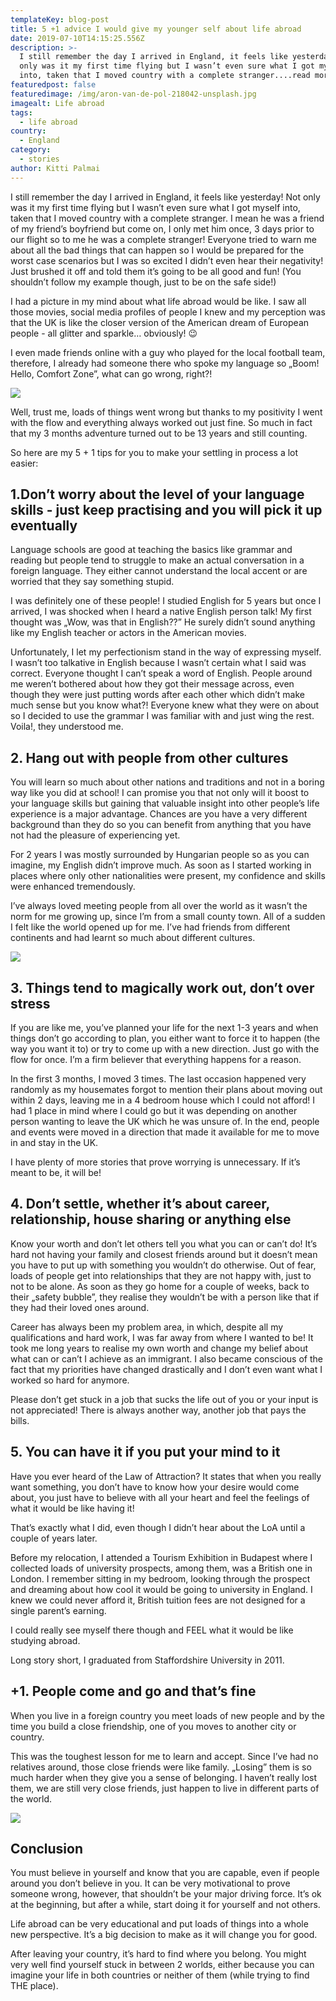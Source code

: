 ```yaml
---
templateKey: blog-post
title: 5 +1 advice I would give my younger self about life abroad
date: 2019-07-10T14:15:25.556Z
description: >-
  I still remember the day I arrived in England, it feels like yesterday! Not
  only was it my first time flying but I wasn’t even sure what I got myself
  into, taken that I moved country with a complete stranger....read more
featuredpost: false
featuredimage: /img/aron-van-de-pol-218042-unsplash.jpg
imagealt: Life abroad
tags:
  - life abroad
country:
  - England
category:
  - stories
author: Kitti Palmai
---
```

I still remember the day I arrived in England, it feels like yesterday! Not only was it my first time flying but I wasn’t even sure what I got myself into, taken that I moved country with a complete stranger. I mean he was a friend of my friend’s boyfriend but come on, I only met him once, 3 days prior to our flight so to me he was a complete stranger! Everyone tried to warn me about all the bad things that can happen so I would be prepared for the worst case scenarios but I was so excited I didn’t even hear their negativity! Just brushed it off and told them it’s going to be all good and fun! (You shouldn’t follow my example though, just to be on the safe side!)

I had a picture in my mind about what life abroad would be like. I saw all those movies, social media profiles of people I knew and my perception was that the UK is like the closer version of the American dream of European people - all glitter and sparkle… obviously! 😉

I even made friends online with a guy who played for the local football team, therefore, I already had someone there who spoke my language so „Boom! Hello, Comfort Zone”, what can go wrong, right?! 

![](/img/stil-336189-unsplash.jpg)

Well, trust me, loads of things went wrong but thanks to my positivity I went with the flow and everything always worked out just fine. So much in fact that my 3 months adventure turned out to be 13 years and still counting.

So here are my 5 + 1 tips for you to make your settling in process a lot easier:

## 1.Don’t worry about the level of your language skills - just keep practising and you will pick it up eventually

Language schools are good at teaching the basics like grammar and reading but people tend to struggle to make an actual conversation in a foreign language. They either cannot understand the local accent or are worried that they say something stupid.

I was definitely one of these people! I studied English for 5 years but once I arrived, I was shocked when I heard a native English person talk! My first thought was „Wow, was that in English??” He surely didn’t sound anything like my English teacher or actors in the American movies.

Unfortunately, I let my perfectionism stand in the way of expressing myself. I wasn’t too talkative in English because I wasn’t certain what I said was correct. Everyone thought I can’t speak a word of English. People around me weren’t bothered about how they got their message across, even though they were just putting words after each other which didn’t make much sense but you know what?! Everyone knew what they were on about so I decided to use the grammar I was familiar with and just wing the rest. Voila!, they understood me.

## 2. Hang out with people from other cultures

You will learn so much about other nations and traditions and not in a boring way like you did at school! I can promise you that not only will it boost to your language skills but gaining that valuable insight into other people’s life experience is a major advantage. Chances are you have a very different background than they do so you can benefit from anything that you have not had the pleasure of experiencing yet.

For 2 years I was mostly surrounded by Hungarian people so as you can imagine, my English didn’t improve much. As soon as I started working in places where only other nationalities were present, my confidence and skills were enhanced tremendously. 

I’ve always loved meeting people from all over the world as it wasn’t the norm for me growing up, since I’m from a small county town. All of a sudden I felt like the world opened up for me.  I’ve had friends from different continents and had learnt so much about different cultures.

![](/img/frank-vex-1067100-unsplash.jpg)

## 3. Things tend to magically work out, don’t over stress

If you are like me, you’ve planned your life for the next 1-3 years and when things don’t go according to plan, you either want to force it to happen (the way you want it to) or try to come up with a new direction. Just go with the flow for once. I’m a firm believer that everything happens for a reason. 

In the first 3 months, I moved 3 times. The last occasion happened very randomly as my housemates forgot to mention their plans about moving out within 2 days, leaving me in a 4 bedroom house which I could not afford! I had 1 place in mind where I could go but it was depending on another person wanting to leave the UK which he was unsure of. In the end, people and events were moved in a direction that made it available for me to move in and stay in the UK.

I have plenty of more stories that prove worrying is unnecessary. If it’s meant to be, it will be!

## 4. Don’t settle, whether it’s about career, relationship, house sharing or anything else

Know your worth and don’t let others tell you what you can or can’t do! It’s hard not having your family and closest friends around but it doesn’t mean you have to put up with something you wouldn’t do otherwise. Out of fear, loads of people get into relationships that they are not happy with, just to not to be alone. As soon as they go home for a couple of weeks, back to their „safety bubble”, they realise they wouldn’t be with a person like that if they had their loved ones around. 

Career has always been my problem area, in which, despite all my qualifications and hard work, I was far away from where I wanted to be! It took me long years to realise my own worth and change my belief about what can or can’t I achieve as an immigrant. I also became conscious of the fact that my priorities have changed drastically and I don’t even want what I worked so hard for anymore. 

Please don’t get stuck in a job that sucks the life out of you or your input is not appreciated! There is always another way, another job that pays the bills.

## 5. You can have it if you put your mind to it

Have you ever heard of the Law of Attraction? It states that when you really want something, you don’t have to know how your desire would come about, you just have to believe with all your heart and feel the feelings of what it would be like having it! 

That’s exactly what I did, even though I didn’t hear about the LoA until a couple of years later.

Before my relocation, I attended a Tourism Exhibition in Budapest where I collected loads of university prospects, among them, was a British one in London. I remember sitting in my bedroom, looking through the prospect and dreaming about how cool it would be going to university in England. I knew we could never afford it, British tuition fees are not designed for a single parent’s earning. 

I could really see myself there though and FEEL what it would be like studying abroad. 

Long story short, I graduated from Staffordshire University in 2011. 

## +1. People come and go and that’s fine

When you live in a foreign country you meet loads of new people and by the time you build a close friendship, one of you moves to another city or country. 

This was the toughest lesson for me to learn and accept. Since I’ve had no relatives around, those close friends were like family. „Losing” them is so much harder when they give you a sense of belonging. I haven’t really lost them, we are still very close friends, just happen to live in different parts of the world.

![](/img/adam-wilson-1044540-unsplash.jpg)

## Conclusion

You must believe in yourself and know that you are capable, even if people around you don’t believe in you. It can be very motivational to prove someone wrong, however, that shouldn’t be your major driving force. It’s ok at the beginning, but after a while, start doing it for yourself and not others. 

Life abroad can be very educational and put loads of things into a whole new perspective. It’s a big decision to make as it will change you for good. 

After leaving your country, it’s hard to find where you belong. You might very well find yourself stuck in between 2 worlds, either because you can imagine your life in both countries or neither of them (while trying to find THE place).
